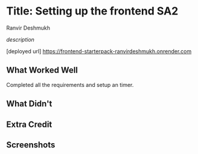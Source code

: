 # Title: Setting up the frontend SA2
Ranvir Deshmukh 

*description*

[deployed url] 
https://frontend-starterpack-ranvirdeshmukh.onrender.com


## What Worked Well
Completed all the requirements and setup an timer.

## What Didn't

## Extra Credit

## Screenshots

